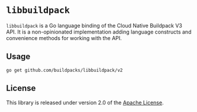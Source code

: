 # `libbuildpack`
`libbuildpack` is a Go language binding of the Cloud Native Buildpack V3 API.  It is a non-opinionated implementation adding language constructs and convenience methods for working with the API.

## Usage
```
go get github.com/buildpacks/libbuildpack/v2
```

## License
This library is released under version 2.0 of the [Apache License][a].

[a]: https://www.apache.org/licenses/LICENSE-2.0

